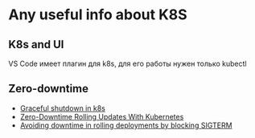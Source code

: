 # Any useful info about K8S

## K8s and UI
VS Code имеет плагин для k8s, для его работы нужен только kubectl
## Zero-downtime
- [Graceful shutdown in k8s](https://learnk8s.io/graceful-shutdown)
- [Zero-Downtime Rolling Updates With Kubernetes](https://blog.sebastian-daschner.com/entries/zero-downtime-updates-kubernetes)
- [Avoiding downtime in rolling deployments by blocking SIGTERM](https://andrewlock.net/deploying-asp-net-core-applications-to-kubernetes-part-11-avoiding-downtime-in-rolling-deployments-by-blocking-sigterm/)
